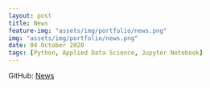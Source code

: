 ```yaml
---
layout: post
title: News
feature-img: "assets/img/portfolio/news.png"
img: "assets/img/portfolio/news.png"
date: 04 October 2020
tags: [Python, Applied Data Science, Jupyter Notebook]
---
```

GitHub:
[News](https://github.com/knmoses/DSC680-News)
